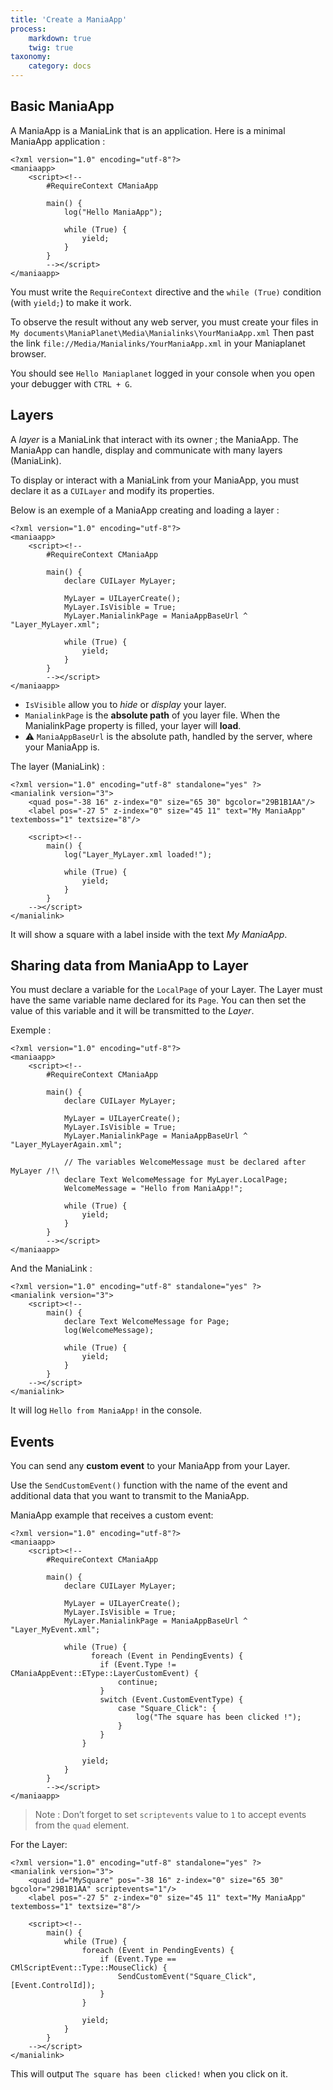 ```yaml
---
title: 'Create a ManiaApp'
process:
    markdown: true
    twig: true
taxonomy:
    category: docs
---
```


## Basic ManiaApp

A ManiaApp is a ManiaLink that is an application.
Here is a minimal ManiaApp application :

```
<?xml version="1.0" encoding="utf-8"?>
<maniaapp>
    <script><!--
        #RequireContext CManiaApp

        main() {    
            log("Hello ManiaApp");

            while (True) {
                yield;
            }
        }
        --></script>
</maniaapp>
```

You must write the `RequireContext` directive and the `while (True)` condition (with `yield;`) to make it work.

To observe the result without any web server, you must create your files in `My documents\ManiaPlanet\Media\Manialinks\YourManiaApp.xml` 
Then past the link `file://Media/Manialinks/YourManiaApp.xml` in your Maniaplanet browser.

You should see `Hello Maniaplanet` logged in your console when you open your debugger with `CTRL + G`.

## Layers

A *layer* is a ManiaLink that interact with its owner ; the ManiaApp.
The ManiaApp can handle, display and communicate with many layers (ManiaLink).

To display or interact with a ManiaLink from your ManiaApp, you must declare it as a `CUILayer` and modify its properties. 

Below is an exemple of a ManiaApp creating and loading a layer :

```
<?xml version="1.0" encoding="utf-8"?>
<maniaapp>
    <script><!--
        #RequireContext CManiaApp

        main() {    
            declare CUILayer MyLayer;

            MyLayer = UILayerCreate();
            MyLayer.IsVisible = True; 
            MyLayer.ManialinkPage = ManiaAppBaseUrl ^ "Layer_MyLayer.xml";

            while (True) {
                yield;
            }
        }
        --></script>
</maniaapp>
```

* `IsVisible` allow you to *hide* or *display* your layer.
* `ManialinkPage` is the **absolute path** of you layer file. When the ManialinkPage property is filled, your layer will **load**.
* ⚠ ️`ManiaAppBaseUrl` is the absolute path, handled by the server, where your ManiaApp is.

The layer (ManiaLink) :
```
<?xml version="1.0" encoding="utf-8" standalone="yes" ?>
<manialink version="3">
    <quad pos="-38 16" z-index="0" size="65 30" bgcolor="29B1B1AA"/>
    <label pos="-27 5" z-index="0" size="45 11" text="My ManiaApp" textemboss="1" textsize="8"/>

    <script><!--
        main() {
            log("Layer_MyLayer.xml loaded!");
            
            while (True) {
                yield;
            }
        }
    --></script>
</manialink>
```

It will show a square with a label inside with the text *My ManiaApp*.

## Sharing data from ManiaApp to Layer

You must declare a variable for the `LocalPage` of your Layer. The Layer must have the same variable name declared for its `Page`.
You can then set the value of this variable and it will be transmitted to the *Layer*.

Exemple :

```
<?xml version="1.0" encoding="utf-8"?>
<maniaapp>
    <script><!--
        #RequireContext CManiaApp

        main() {    
            declare CUILayer MyLayer;

            MyLayer = UILayerCreate();
            MyLayer.IsVisible = True; 
            MyLayer.ManialinkPage = ManiaAppBaseUrl ^ "Layer_MyLayerAgain.xml";

            // The variables WelcomeMessage must be declared after MyLayer /!\
            declare Text WelcomeMessage for MyLayer.LocalPage;
            WelcomeMessage = "Hello from ManiaApp!";

            while (True) {
                yield;
            }
        }
        --></script>
</maniaapp>
```

And the ManiaLink :

```
<?xml version="1.0" encoding="utf-8" standalone="yes" ?>
<manialink version="3">
    <script><!--
        main() {
            declare Text WelcomeMessage for Page;
            log(WelcomeMessage);

            while (True) {
                yield;
            }
        }
    --></script>
</manialink>
```

It will log `Hello from ManiaApp!` in the console.

## Events

You can send any **custom event** to your ManiaApp from your Layer.

Use the `SendCustomEvent()` function with the name of the event and additional data that you want to transmit to the ManiaApp.

ManiaApp example that receives a custom event:
```
<?xml version="1.0" encoding="utf-8"?>
<maniaapp>
    <script><!--
        #RequireContext CManiaApp

        main() {  
            declare CUILayer MyLayer;

            MyLayer = UILayerCreate();
            MyLayer.IsVisible = True; 
            MyLayer.ManialinkPage = ManiaAppBaseUrl ^ "Layer_MyEvent.xml";

            while (True) {
                  foreach (Event in PendingEvents) {
                    if (Event.Type != CManiaAppEvent::EType::LayerCustomEvent) {
                        continue;
                    }
                    switch (Event.CustomEventType) {
                        case "Square_Click": {
                            log("The square has been clicked !");
                        }
                    }
                }    
                
                yield;
            }
        }
        --></script>
</maniaapp>
```

> Note : Don’t forget to set `scriptevents` value to `1` to accept events from the `quad` element.

For the Layer:

```
<?xml version="1.0" encoding="utf-8" standalone="yes" ?>
<manialink version="3">
    <quad id="MySquare" pos="-38 16" z-index="0" size="65 30" bgcolor="29B1B1AA" scriptevents="1"/>
    <label pos="-27 5" z-index="0" size="45 11" text="My ManiaApp" textemboss="1" textsize="8"/>

    <script><!--
        main() {
            while (True) {
                foreach (Event in PendingEvents) {
                    if (Event.Type == CMlScriptEvent::Type::MouseClick) {
                        SendCustomEvent("Square_Click", [Event.ControlId]);
                    }
                }

                yield;
            }
        }
    --></script>
</manialink>

```

This will output `The square has been clicked!` when you click on it.
